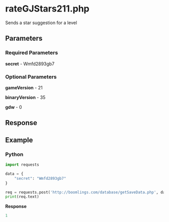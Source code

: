 # rateGJStars211.php

Sends a star suggestion for a level

## Parameters

### Required Parameters

**secret** - Wmfd2893gb7

### Optional Parameters

**gameVersion** - 21

**binaryVersion** - 35

**gdw** - 0

## Response

## Example

<!-- tabs:start -->

### **Python**

```py
import requests

data = {
    "secret": "Wmfd2893gb7"
}

req = requests.post('http://boomlings.com/database/getSaveData.php', data=data)
print(req.text)
```

**Response**

```py
1
```

<!-- tabs:end -->